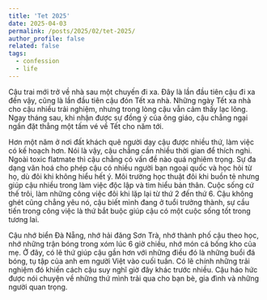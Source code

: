 ```yaml
---
title: 'Tet 2025'
date: 2025-04-03
permalink: /posts/2025/02/tet-2025/
author_profile: false
related: false
tags:
  - confession
  - life
---
```

Cậu trai mới trở về nhà sau một chuyến đi xa. Đây là lần đầu tiên cậu đi xa đến vậy, cũng là lần đầu tiên cậu đón Tết xa nhà. Những ngày Tết xa nhà cho cậu nhiều trải nghiệm, nhưng trong lòng cậu vẫn cảm thấy lạc lõng. Ngay tháng sau, khi nhận được sự đồng ý của ông giáo, cậu chẳng ngại ngần đặt thẳng một tấm vé về Tết cho năm tới.

Hơn một năm ở nơi đất khách quê người dạy cậu được nhiều thứ, làm việc có kế hoạch hơn. Nói là vậy, cậu chẳng cần nhiều thời gian để thích nghi. Ngoài toxic flatmate thì cậu chẳng có vấn đề nào quá nghiêm trọng. Sự đa dạng văn hoá cho phép cậu có nhiều người bạn ngoại quốc và học hỏi từ họ, dù đôi khi không hiểu hết ý. Môi trường học thuật đôi khi buồn tẻ nhưng giúp cậu nhiều trong làm việc độc lập và tìm hiểu bản thân. Cuộc sống cứ thế trôi, làm những công việc đôi khi lặp lại từ thứ 2 đến thứ 6. Cậu không ghét cũng chẳng yêu nó, cậu biết mình đang ở tuổi trưởng thành, sự cầu tiến trong công việc là thứ bắt buộc giúp cậu có một cuộc sống tốt trong tương lai. 

Cậu nhớ biển Đà Nẵng, nhớ hải đăng Sơn Trà, nhớ thành phố cậu theo học, nhớ những trận bóng trong xóm lúc 6 giờ chiều, nhớ món cá bống kho của mẹ. Ở đây, có lẽ thứ giúp cậu gần hơn với những điều đó là những buổi đá bóng, tụ tập của anh em người Việt vào cuối tuần. Có lẽ chính những trải nghiệm đó khiến cách cậu suy nghĩ giờ đây khác trước nhiều. Cậu háo hức được nói chuyện về những thứ mình trải qua cho bạn bè, gia đình và những người quan trọng.


